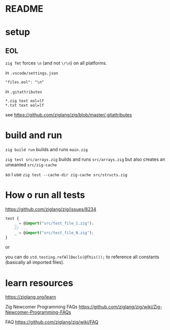 # README

# setup

## EOL 



`zig fmt` forces `\n` (and not `\r\n`) on all platforms.

in `.vscode/settings.json`
```
"files.eol": "\n"
```

in `.gitattributes`
```
*.zig text eol=lf
*.txt text eol=lf
```

see https://github.com/ziglang/zig/blob/master/.gitattributes



# build and run


`zig build run` builds and runs `main.zig`

`zig test src/arrays.zig` builds and runs `src/arrays.zig` but also creates an unwanted `src/zig-cache`

so I use `zig test --cache-dir zig-cache src/structs.zig`

# How o run all tests

https://github.com/ziglang/zig/issues/8234

```ts
test {
    _ = @import("src/test_file_1.zig");
    // ...
    _ = @import("src/test_file_N.zig");
}
```

or

you can do `std.testing.refAllDecls(@This());` to reference all constants (basically all imported files).


# learn resources

https://ziglang.org/learn

Zig Newcomer Programming FAQs https://github.com/ziglang/zig/wiki/Zig-Newcomer-Programming-FAQs

FAQ https://github.com/ziglang/zig/wiki/FAQ
